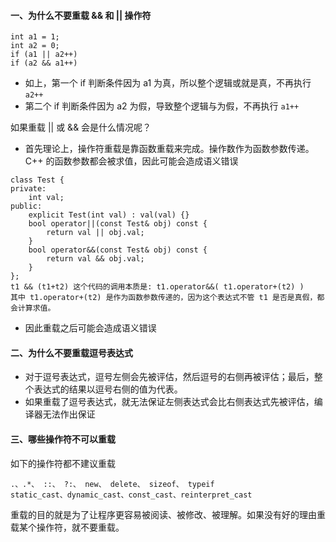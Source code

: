 #### 一、为什么不要重载 && 和 || 操作符

```
int a1 = 1;
int a2 = 0;
if (a1 || a2++) 
if (a2 && a1++) 
```

- 如上，第一个 if 判断条件因为 a1 为真，所以整个逻辑或就是真，不再执行 `a2++` 
- 第二个 if 判断条件因为 a2 为假，导致整个逻辑与为假，不再执行 `a1++` 

如果重载 || 或 && 会是什么情况呢？

- 首先理论上，操作符重载是靠函数重载来完成。操作数作为函数参数传递。C++ 的函数参数都会被求值，因此可能会造成语义错误

```
class Test {
private:
    int val;
public:
    explicit Test(int val) : val(val) {}
    bool operator||(const Test& obj) const {
        return val || obj.val;
    }
    bool operator&&(const Test& obj) const {
        return val && obj.val;
    }
};
t1 && (t1+t2) 这个代码的调用本质是: t1.operator&&( t1.operator+(t2) )
其中 t1.operator+(t2) 是作为函数参数传递的，因为这个表达式不管 t1 是否是真假，都会计算求值。
```

- 因此重载之后可能会造成语义错误

#### 二、为什么不要重载逗号表达式

- 对于逗号表达式，逗号左侧会先被评估，然后逗号的右侧再被评估；最后，整个表达式的结果以逗号右侧的值为代表。
- 如果重载了逗号表达式，就无法保证左侧表达式会比右侧表达式先被评估，编译器无法作出保证

#### 三、哪些操作符不可以重载

如下的操作符都不建议重载

```
.、.*、 ::、 ?:、 new、 delete、 sizeof、 typeif
static_cast、dynamic_cast、const_cast、reinterpret_cast
```

重载的目的就是为了让程序更容易被阅读、被修改、被理解。如果没有好的理由重载某个操作符，就不要重载。